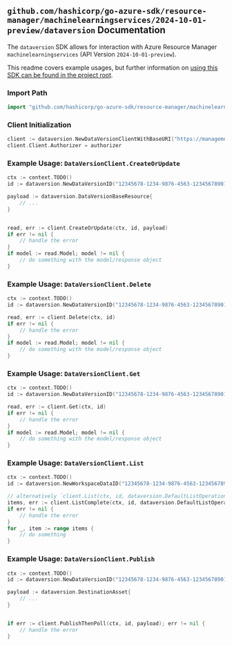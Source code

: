 
## `github.com/hashicorp/go-azure-sdk/resource-manager/machinelearningservices/2024-10-01-preview/dataversion` Documentation

The `dataversion` SDK allows for interaction with Azure Resource Manager `machinelearningservices` (API Version `2024-10-01-preview`).

This readme covers example usages, but further information on [using this SDK can be found in the project root](https://github.com/hashicorp/go-azure-sdk/tree/main/docs).

### Import Path

```go
import "github.com/hashicorp/go-azure-sdk/resource-manager/machinelearningservices/2024-10-01-preview/dataversion"
```


### Client Initialization

```go
client := dataversion.NewDataVersionClientWithBaseURI("https://management.azure.com")
client.Client.Authorizer = authorizer
```


### Example Usage: `DataVersionClient.CreateOrUpdate`

```go
ctx := context.TODO()
id := dataversion.NewDataVersionID("12345678-1234-9876-4563-123456789012", "example-resource-group", "workspaceName", "dataName", "versionName")

payload := dataversion.DataVersionBaseResource{
	// ...
}


read, err := client.CreateOrUpdate(ctx, id, payload)
if err != nil {
	// handle the error
}
if model := read.Model; model != nil {
	// do something with the model/response object
}
```


### Example Usage: `DataVersionClient.Delete`

```go
ctx := context.TODO()
id := dataversion.NewDataVersionID("12345678-1234-9876-4563-123456789012", "example-resource-group", "workspaceName", "dataName", "versionName")

read, err := client.Delete(ctx, id)
if err != nil {
	// handle the error
}
if model := read.Model; model != nil {
	// do something with the model/response object
}
```


### Example Usage: `DataVersionClient.Get`

```go
ctx := context.TODO()
id := dataversion.NewDataVersionID("12345678-1234-9876-4563-123456789012", "example-resource-group", "workspaceName", "dataName", "versionName")

read, err := client.Get(ctx, id)
if err != nil {
	// handle the error
}
if model := read.Model; model != nil {
	// do something with the model/response object
}
```


### Example Usage: `DataVersionClient.List`

```go
ctx := context.TODO()
id := dataversion.NewWorkspaceDataID("12345678-1234-9876-4563-123456789012", "example-resource-group", "workspaceName", "dataName")

// alternatively `client.List(ctx, id, dataversion.DefaultListOperationOptions())` can be used to do batched pagination
items, err := client.ListComplete(ctx, id, dataversion.DefaultListOperationOptions())
if err != nil {
	// handle the error
}
for _, item := range items {
	// do something
}
```


### Example Usage: `DataVersionClient.Publish`

```go
ctx := context.TODO()
id := dataversion.NewDataVersionID("12345678-1234-9876-4563-123456789012", "example-resource-group", "workspaceName", "dataName", "versionName")

payload := dataversion.DestinationAsset{
	// ...
}


if err := client.PublishThenPoll(ctx, id, payload); err != nil {
	// handle the error
}
```
